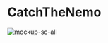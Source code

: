 # CatchTheNemo

![mockup-sc-all](https://github.com/okancingoz/CatchTheNemo/assets/88890682/324994bf-8e01-402c-a64c-7ac0ad32eb0f)
